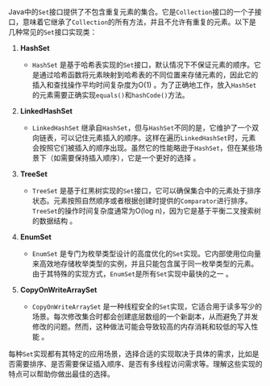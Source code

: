 Java中的`Set`接口提供了不包含重复元素的集合。它是`Collection`接口的一个子接口，意味着它继承了`Collection`的所有方法，并且不允许有重复的元素。以下是几种常见的`Set`接口实现类：

1. **HashSet**
   - `HashSet` 是基于哈希表实现的`Set`接口，默认情况下不保证元素的顺序。它是通过哈希函数将元素映射到哈希表的不同位置来存储元素的，因此它的插入和查找操作平均时间复杂度为O(1) 。为了正确地工作，放入`HashSet`的元素需要正确实现`equals()`和`hashCode()`方法。

2. **LinkedHashSet**
   - `LinkedHashSet` 继承自`HashSet`，但与`HashSet`不同的是，它维护了一个双向链表，可以记住元素插入的顺序。这样在遍历`LinkedHashSet`时，元素会按照它们被插入的顺序出现。虽然它的性能略逊于`HashSet`，但在某些场景下（如需要保持插入顺序），它是一个更好的选择 。

3. **TreeSet**
   - `TreeSet` 是基于红黑树实现的`Set`接口，它可以确保集合中的元素处于排序状态。元素按照自然顺序或者根据创建时提供的`Comparator`进行排序。`TreeSet`的操作时间复杂度通常为O(log n)，因为它是基于平衡二叉搜索树的数据结构 。

4. **EnumSet**
   - `EnumSet` 是专门为枚举类型设计的高度优化的`Set`实现。它内部使用位向量来高效地存储枚举类型的实例，并且只能包含属于同一枚举类型的元素。由于其特殊的实现方式，`EnumSet`是所有`Set`实现中最快的之一 。

5. **CopyOnWriteArraySet**
   - `CopyOnWriteArraySet` 是一种线程安全的`Set`实现，它适合用于读多写少的场景。每次修改集合时都会创建底层数组的一个新副本，从而避免了并发修改的问题。然而，这种做法可能会导致较高的内存消耗和较低的写入性能 。

每种`Set`实现都有其特定的应用场景，选择合适的实现取决于具体的需求，比如是否需要排序、是否需要保证插入顺序、是否有多线程访问需求等。理解这些实现的特点可以帮助你做出最佳的选择。